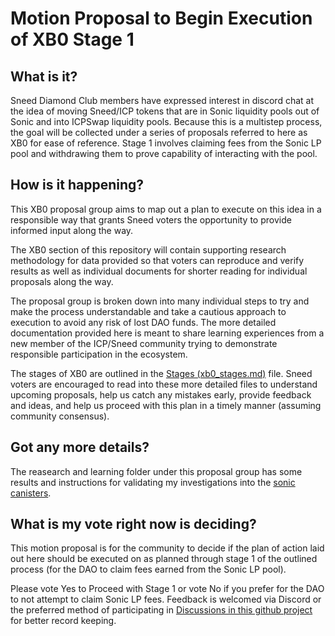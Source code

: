 # Motion Proposal to Begin Execution of XB0 Stage 1

## What is it?
Sneed Diamond Club members have expressed interest in discord chat at the idea of moving Sneed/ICP tokens that are in Sonic liquidity pools out of Sonic and into ICPSwap liquidity pools. Because this is a multistep process, the goal will be collected under a series of proposals referred to here as XB0 for ease of reference. Stage 1 involves claiming fees from the Sonic LP pool and withdrawing them to prove capability of interacting with the pool.

## How is it happening?
This XB0 proposal group aims to map out a plan to execute on this idea in a responsible way that grants Sneed voters the opportunity to provide informed input along the way.

The XB0 section of this repository will contain supporting research methodology for data provided so that voters can reproduce and verify results as well as individual documents for shorter reading for individual proposals along the way.

The proposal group is broken down into many individual steps to try and make the process understandable and take a cautious approach to execution to avoid any risk of lost DAO funds. The more detailed documentation provided here is meant to share learning experiences from a new member of the ICP/Sneed community trying to demonstrate responsible participation in the ecosystem.

The stages of XB0 are outlined in the [Stages (xb0_stages.md)](xb0_stages.md) file. Sneed voters are encouraged to read into these more detailed files to understand upcoming proposals, help us catch any mistakes early, provide feedback and ideas, and help us proceed with this plan in a timely manner (assuming community consensus).

## Got any more details?
The reasearch and learning folder under this proposal group has some results and instructions for validating my investigations into the [sonic canisters](/propGroups/xb0_SonicSwapLPMove/research_and_learning/sonic_canisters.md).

## What is my vote right now is deciding?
This motion proposal is for the community to decide if the plan of action laid out here should be executed on as planned through stage 1 of the outlined process (for the DAO to claim fees earned from the Sonic LP pool).

Please vote Yes to Proceed with Stage 1 or vote No if you prefer for the DAO to not attempt to claim Sonic LP fees. Feedback is welcomed via Discord or the preferred method of participating in [Discussions in this github project](https://github.com/XanderBrendon/sneed_props/discussions) for better record keeping.